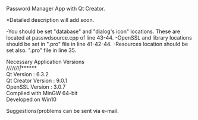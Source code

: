 Password Manager App with Qt Creator.

*Detailed description will add soon.

-You should be set "database" and "dialog's icon" locations. These are located at passwdsource.cpp of line 43-44.
-OpenSSL and library locations should be set in ".pro" file in line 41-42-44.
-Resources location should be set also. ".pro" file in line 35.

Necessary Application Versions\
/*/*/*/*/*/*/*|*\*\*\*\*\*\*\
Qt Version : 6.3.2\
Qt Creator Version : 9.0.1\
OpenSSL Version : 3.0.7\
Compiled with MinGW 64-bit\
Developed on Win10

Suggestions/problems can be sent via e-mail.
